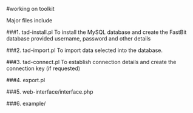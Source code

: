 #working on toolkit

Major files include

###1. tad-install.pl
	To install the MySQL database and create the FastBit database provided username, password and other details

###2. tad-import.pl
	To import data selected into the database.

###3. tad-connect.pl
	To establish connection details and create the connection key (if requested)

###4. export.pl

###5. web-interface/interface.php

###6. example/


